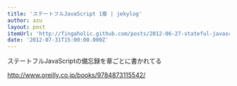 ```yaml
---
title: 'ステートフルJavaScript 1章 | jekylog'
author: azu
layout: post
itemUrl: 'http://fingaholic.github.com/posts/2012-06-27-stateful-javascript.html'
date: '2012-07-31T15:00:00.000Z'
---
```

ステートフルJavaScriptの備忘録を章ごとに書かれてる

http://www.oreilly.co.jp/books/9784873115542/
